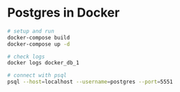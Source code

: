 # Postgres in Docker

```bash
# setup and run
docker-compose build
docker-compose up -d
```

```bash
# check logs
docker logs docker_db_1
```

```bash
# connect with psql
psql --host=localhost --username=postgres --port=5551
```
